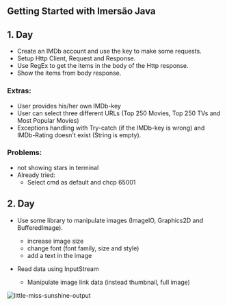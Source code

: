## Getting Started with Imersão Java

## 1. Day
- Create an IMDb account and use the key to make some requests.
- Setup Http Client, Request and Response.
- Use RegEx to get the items in the body of the Http response.
- Show the items from body response.

### Extras: 
- User provides his/her own IMDb-key
- User can select three different URLs (Top 250 Movies, Top 250 TVs and Most Popular Movies)
- Exceptions handling with Try-catch (if the IMDb-key is wrong) and IMDb-Rating doesn't exist (String is empty).

### Problems:
- not showing stars in terminal
- Already tried:
    - Select cmd as default and chcp 65001

## 2. Day
- Use some library to manipulate images (ImageIO, Graphics2D and BufferedImage).
    - increase image size
    - change font (font family, size and style)
    - add a text in the image

- Read data using InputStream
    - Manipulate image link data (instead thumbnail, full image)

![little-miss-sunshine-output](https://user-images.githubusercontent.com/2809318/179905721-a0adc24e-9185-44ac-a073-cc774ffb57bb.jpg)
